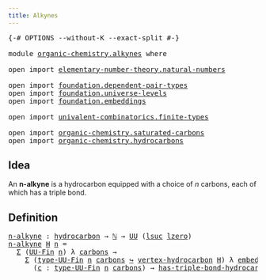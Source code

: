 ```yaml
---
title: Alkynes
---
```


<pre class="Agda"><a id="33" class="Symbol">{-#</a> <a id="37" class="Keyword">OPTIONS</a> <a id="45" class="Pragma">--without-K</a> <a id="57" class="Pragma">--exact-split</a> <a id="71" class="Symbol">#-}</a>

<a id="76" class="Keyword">module</a> <a id="83" href="organic-chemistry.alkynes.html" class="Module">organic-chemistry.alkynes</a> <a id="109" class="Keyword">where</a>

<a id="116" class="Keyword">open</a> <a id="121" class="Keyword">import</a> <a id="128" href="elementary-number-theory.natural-numbers.html" class="Module">elementary-number-theory.natural-numbers</a>

<a id="170" class="Keyword">open</a> <a id="175" class="Keyword">import</a> <a id="182" href="foundation.dependent-pair-types.html" class="Module">foundation.dependent-pair-types</a>
<a id="214" class="Keyword">open</a> <a id="219" class="Keyword">import</a> <a id="226" href="foundation.universe-levels.html" class="Module">foundation.universe-levels</a>
<a id="253" class="Keyword">open</a> <a id="258" class="Keyword">import</a> <a id="265" href="foundation.embeddings.html" class="Module">foundation.embeddings</a>

<a id="288" class="Keyword">open</a> <a id="293" class="Keyword">import</a> <a id="300" href="univalent-combinatorics.finite-types.html" class="Module">univalent-combinatorics.finite-types</a>

<a id="338" class="Keyword">open</a> <a id="343" class="Keyword">import</a> <a id="350" href="organic-chemistry.saturated-carbons.html" class="Module">organic-chemistry.saturated-carbons</a>
<a id="386" class="Keyword">open</a> <a id="391" class="Keyword">import</a> <a id="398" href="organic-chemistry.hydrocarbons.html" class="Module">organic-chemistry.hydrocarbons</a>
</pre>
## Idea

An **n-alkyne** is a hydrocarbon equipped with a choice of $n$ carbons, each of which has a triple bond.

## Definition

<pre class="Agda"><a id="n-alkyne"></a><a id="572" href="organic-chemistry.alkynes.html#572" class="Function">n-alkyne</a> <a id="581" class="Symbol">:</a> <a id="583" href="organic-chemistry.hydrocarbons.html#1564" class="Function">hydrocarbon</a> <a id="595" class="Symbol">→</a> <a id="597" href="elementary-number-theory.natural-numbers.html#1530" class="Datatype">ℕ</a> <a id="599" class="Symbol">→</a> <a id="601" href="foundation-core.universe-levels.html#235" class="Primitive">UU</a> <a id="604" class="Symbol">(</a><a id="605" href="Agda.Primitive.html#780" class="Primitive">lsuc</a> <a id="610" href="Agda.Primitive.html#764" class="Primitive">lzero</a><a id="615" class="Symbol">)</a>
<a id="617" href="organic-chemistry.alkynes.html#572" class="Function">n-alkyne</a> <a id="626" href="organic-chemistry.alkynes.html#626" class="Bound">H</a> <a id="628" href="organic-chemistry.alkynes.html#628" class="Bound">n</a> <a id="630" class="Symbol">=</a>
  <a id="634" href="foundation-core.dependent-pair-types.html#515" class="Record">Σ</a> <a id="636" class="Symbol">(</a><a id="637" href="univalent-combinatorics.finite-types.html#5856" class="Function">UU-Fin</a> <a id="644" href="organic-chemistry.alkynes.html#628" class="Bound">n</a><a id="645" class="Symbol">)</a> <a id="647" class="Symbol">λ</a> <a id="649" href="organic-chemistry.alkynes.html#649" class="Bound">carbons</a> <a id="657" class="Symbol">→</a>
    <a id="663" href="foundation-core.dependent-pair-types.html#515" class="Record">Σ</a> <a id="665" class="Symbol">(</a><a id="666" href="univalent-combinatorics.finite-types.html#5918" class="Function">type-UU-Fin</a> <a id="678" href="organic-chemistry.alkynes.html#628" class="Bound">n</a> <a id="680" href="organic-chemistry.alkynes.html#649" class="Bound">carbons</a> <a id="688" href="foundation-core.embeddings.html#1074" class="Function Operator">↪</a> <a id="690" href="organic-chemistry.hydrocarbons.html#2659" class="Function">vertex-hydrocarbon</a> <a id="709" href="organic-chemistry.alkynes.html#626" class="Bound">H</a><a id="710" class="Symbol">)</a> <a id="712" class="Symbol">λ</a> <a id="714" href="organic-chemistry.alkynes.html#714" class="Bound">embed-carbons</a> <a id="728" class="Symbol">→</a>
      <a id="736" class="Symbol">(</a><a id="737" href="organic-chemistry.alkynes.html#737" class="Bound">c</a> <a id="739" class="Symbol">:</a> <a id="741" href="univalent-combinatorics.finite-types.html#5918" class="Function">type-UU-Fin</a> <a id="753" href="organic-chemistry.alkynes.html#628" class="Bound">n</a> <a id="755" href="organic-chemistry.alkynes.html#649" class="Bound">carbons</a><a id="762" class="Symbol">)</a> <a id="764" class="Symbol">→</a> <a id="766" href="organic-chemistry.saturated-carbons.html#1828" class="Function">has-triple-bond-hydrocarbon</a> <a id="794" href="organic-chemistry.alkynes.html#626" class="Bound">H</a> <a id="796" class="Symbol">(</a><a id="797" href="foundation-core.dependent-pair-types.html#605" class="Field">pr1</a> <a id="801" href="organic-chemistry.alkynes.html#714" class="Bound">embed-carbons</a> <a id="815" href="organic-chemistry.alkynes.html#737" class="Bound">c</a><a id="816" class="Symbol">)</a>
</pre>
